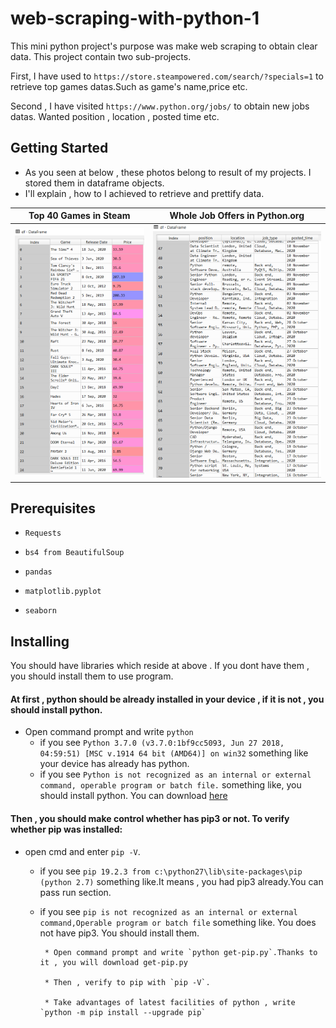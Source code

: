 # web-scraping-with-python-1

This mini python project's purpose was make web scraping to obtain clear data. This project contain two sub-projects. 

First, I have used to `https://store.steampowered.com/search/?specials=1` to retrieve top games datas.Such as game's name,price etc.

Second , I have visited `https://www.python.org/jobs/` to obtain new jobs datas. Wanted position , location , posted time etc.

## Getting Started
* As you seen at below , these photos belong to result of my projects. I stored them in dataframe objects.
* I'll explain , how to I achieved to retrieve and prettify data.

|         Top 40 Games in Steam    | Whole Job Offers in Python.org |
|----------------------------------|--------------------------------|
| <img src="/img/games_table.png"> | <img src="/img/jobs_table.png">|


## Prerequisites
* `Requests`

* `bs4 from BeautifulSoup`

* `pandas`

* `matplotlib.pyplot`

* `seaborn`

## Installing

You should have libraries which reside at above . If you dont have them , you should install them to use program.
#### At first , python should be already installed in your device , if it is not , you should install python.

* Open command prompt and write `python`
    * if you see `Python 3.7.0 (v3.7.0:1bf9cc5093, Jun 27 2018, 04:59:51) [MSC v.1914 64 bit (AMD64)] on win32` something like your device has already has python.
    * if you see `Python is not recognized as an internal or external command, operable program or batch file.` something like, you should install python. You can download <a href="https://www.python.org/downloads/">here</a>


#### Then , you should make control whether has pip3 or not. To verify whether pip was installed:
 * open cmd and enter `pip -V`.
 
    * if you see `pip 19.2.3 from c:\python27\lib\site-packages\pip (python 2.7)` something like.It means , you had pip3 already.You can pass run section.
    
    * if you see `pip is not recognized as an internal or external command,Operable program or batch file` something like. You does not have pip3. You should install them.
    
           * Open command prompt and write `python get-pip.py`.Thanks to it , you will download get-pip.py
           
           * Then , verify to pip with `pip -V`.
           
           * Take advantages of latest facilities of python , write `python -m pip install --upgrade pip`
           

